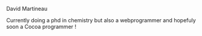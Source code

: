 

David Martineau

Currently doing a phd in chemistry but also a webprogrammer and hopefuly soon a Cocoa programmer !